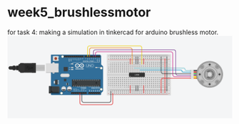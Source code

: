 # week5_brushlessmotor
for task 4: making a simulation in tinkercad for arduino brushless motor.
![picture](brushless.png)
